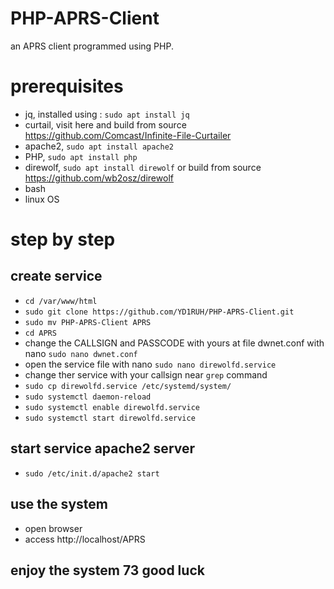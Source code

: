 # PHP-APRS-Client
an APRS client programmed using PHP.

# prerequisites
-  jq, installed using : ```sudo apt install jq```
-  curtail, visit here and build from source https://github.com/Comcast/Infinite-File-Curtailer
-  apache2, ```sudo apt install apache2```
-  PHP, ```sudo apt install php```
-  direwolf, ```sudo apt install direwolf``` or build from source https://github.com/wb2osz/direwolf
-  bash
-  linux OS

# step by step
## create service
- ```cd /var/www/html```
- ```sudo git clone https://github.com/YD1RUH/PHP-APRS-Client.git```
- ```sudo mv PHP-APRS-Client APRS```
- ```cd APRS```
- change the CALLSIGN and PASSCODE with yours at file dwnet.conf with nano ```sudo nano dwnet.conf```
- open the service file with nano ```sudo nano direwolfd.service```
- change ther service with your callsign near ```grep``` command
- ```sudo cp direwolfd.service /etc/systemd/system/```
- ```sudo systemctl daemon-reload```
- ```sudo systemctl enable direwolfd.service```
- ```sudo systemctl start direwolfd.service```

## start service apache2 server
- ```sudo /etc/init.d/apache2 start```

## use the system
- open browser
- access http://localhost/APRS

## enjoy the system 73 good luck

